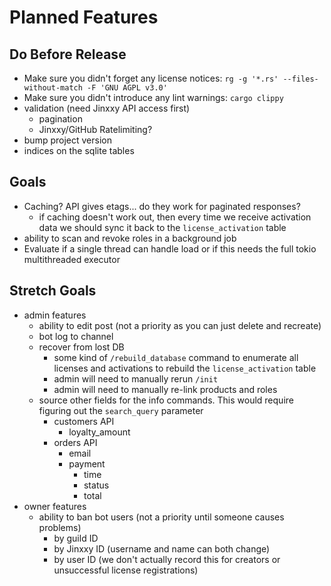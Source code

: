 # Planned Features

## Do Before Release

- Make sure you didn't forget any license notices: `rg -g '*.rs' --files-without-match -F 'GNU AGPL v3.0'`
- Make sure you didn't introduce any lint warnings: `cargo clippy`
- validation (need Jinxxy API access first)
  - pagination
  - Jinxxy/GitHub Ratelimiting?
- bump project version
- indices on the sqlite tables

## Goals

- Caching? API gives etags... do they work for paginated responses?
  - if caching doesn't work out, then every time we receive activation data we should sync it back to the `license_activation` table
- ability to scan and revoke roles in a background job
- Evaluate if a single thread can handle load or if this needs the full tokio multithreaded executor

## Stretch Goals

- admin features
  - ability to edit post (not a priority as you can just delete and recreate)
  - bot log to channel
  - recover from lost DB
    - some kind of `/rebuild_database` command to enumerate all licenses and activations to rebuild the `license_activation` table
    - admin will need to manually rerun `/init`
    - admin will need to manually re-link products and roles
  - source other fields for the info commands. This would require figuring out the `search_query` parameter
    - customers API
      - loyalty_amount
    - orders API
      - email
      - payment
        - time
        - status
        - total
- owner features
  - ability to ban bot users (not a priority until someone causes problems)
    - by guild ID
    - by Jinxxy ID (username and name can both change)
    - by user ID (we don't actually record this for creators or unsuccessful license registrations)
